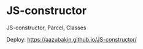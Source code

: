 # JS-constructor
JS-constructor, Parcel, Classes

Deploy: https://aazubakin.github.io/JS-constructor/
